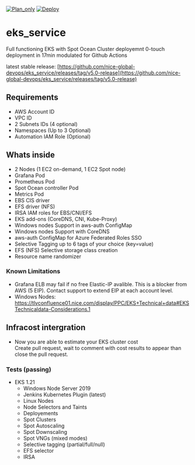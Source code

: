 [![Plan_only](https://github.com/nice-global-devops/eks_service/actions/workflows/Plan_only.yaml/badge.svg)](https://github.com/nice-global-devops/eks_service/actions/workflows/Plan_only.yaml) [![Deploy](https://github.com/nice-global-devops/eks_service/actions/workflows/Deploy.yml/badge.svg)](https://github.com/nice-global-devops/eks_service/actions/workflows/Deploy.yml) 

# eks_service

Full functioning EKS with Spot Ocean Cluster deployemnt 0-touch deployment in 17min
modulated for Github Actions

latest stable release: [https://github.com/nice-global-devops/eks_service/releases/tag/v5.0-release](https://github.com/nice-global-devops/eks_service/releases/tag/v5.0-release)

Requirements
-
- AWS Account ID
- VPC ID
- 2 Subnets IDs (4 optional)
- Namespaces (Up to 3 Optional)
- Automation IAM Role (Optional)

Whats inside
-
- 2 Nodes (1 EC2 on-demand, 1 EC2 Spot node)
- Grafana Pod
- Prometheus Pod
- Spot Ocean controller Pod
- Metrics Pod
- EBS CIS driver
- EFS driver (NFS)
- IRSA IAM roles for EBS/CNI/EFS
- EKS add-ons (CoreDNS, CNI, Kube-Proxy)
- Windows nodes Support in aws-auth ConfigMap
- Windows nodes Support with CoreDNS
- aws-auth ConfigMap for Azure Federated Roles SSO
- Selective Tagging up to 6 tags of your choice (key=value)
- EFS (NFS) Selective storage class creation
- Resource name randomizer

### Known Limitations
 - Grafana ELB may fail if no free Elastic-IP avalible. This is a blocker from AWS (5 EIP). Contact support to extend EIP at each account level.
 - Windows Nodes: https://tlvconfluence01.nice.com/display/PPC/EKS+Technical+data#EKSTechnicaldata-Considerations.1

## Infracost intergration
- Now you are able to estimate your EKS cluster cost<br> 
  Create pull request, wait to comment with cost results to appear than close the pull request.


### Tests (passing)
- EKS 1.21
  - Windows Node Server 2019
  - Jenkins Kubernetes Plugin (latest)
  - Linux Nodes
  - Node Selectors and Taints
  - Deployements
  - Spot Clusters
  - Spot Autoscaling
  - Spot Downscaling
  - Spot VNGs (mixed modes)
  - Selective tagging (partial/full/null)
  - EFS selector
  - IRSA


